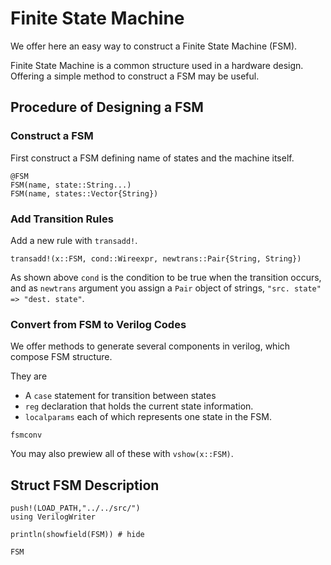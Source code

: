 # Finite State Machine

We offer here an easy way to construct a Finite State Machine (FSM). 

Finite State Machine is a common structure used in a hardware design. Offering a simple method to construct a FSM may be useful.

## Procedure of Designing a FSM

### Construct a FSM

First construct a FSM defining name of states and the machine itself.

```@docs
@FSM
FSM(name, state::String...)
FSM(name, states::Vector{String})
```

### Add Transition Rules

Add a new rule with `transadd!`.

```@docs 
transadd!(x::FSM, cond::Wireexpr, newtrans::Pair{String, String})
```

As shown above `cond` is the condition to be true when the transition occurs, and as `newtrans` argument you assign a `Pair` object of strings, `"src. state" => "dest. state"`.

### Convert from FSM to Verilog Codes

We offer methods to generate several components in verilog, which compose FSM structure.

They are 
+ A `case` statement for transition between states
+ `reg` declaration that holds the current state information.
+ `localparams` each of which represents one state in the FSM.

```@docs
fsmconv
```

You may also prewiew all of these with `vshow(x::FSM)`.

## Struct FSM Description

```@setup 1
push!(LOAD_PATH,"../../src/")
using VerilogWriter
```
```@example 1
println(showfield(FSM)) # hide
```
```@docs
FSM
```